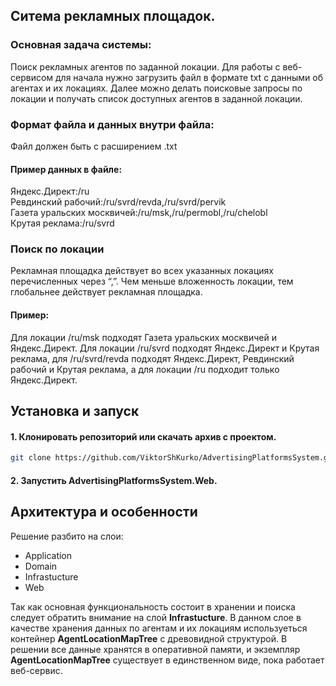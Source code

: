 ## Ситема рекламных площадок.

### Основная задача системы:
Поиск рекламных агентов по заданной локации. Для работы с веб-сервисом для начала нужно загрузить файл в формате txt c данными об агентах и их локациях.
Далее можно делать поисковые запросы по локации и получать список доступных агентов в заданной локации.

### Формат файла и данных внутри файла:
Файл должен быть с расширением .txt 
#### Пример данных в файле:
Яндекс.Директ:/ru  
Ревдинский рабочий:/ru/svrd/revda,/ru/svrd/pervik  
Газета уральских москвичей:/ru/msk,/ru/permobl,/ru/chelobl  
Крутая реклама:/ru/svrd  

### Поиск по локации
Рекламная площадка действует во всех указанных локациях перечисленных через “,”.
Чем меньше вложенность локации, тем глобальнее действует рекламная площадка.
#### Пример:  
Для локации /ru/msk подходят Газета уральских москвичей и Яндекс.Директ.
Для локации /ru/svrd подходят Яндекс.Директ и Крутая реклама, для /ru/svrd/revda
подходят Яндекс.Директ, Ревдинский рабочий и Крутая реклама, а для локации /ru
подходит только Яндекс.Директ.

## Установка и запуск
#### 1. Клонировать репозиторий или скачать архив с проектом.
```bash
git clone https://github.com/ViktorShKurko/AdvertisingPlatformsSystem.git
```
#### 2. Запустить AdvertisingPlatformsSystem.Web.

## Архитектура и особенности
Решение разбито на слои:
- Application
- Domain
- Infrastucture
- Web

Так как основная функциональность состоит в хранении и поиска следует обратить внимание на слой **Infrastucture**. В данном слое в качестве хранения данных по агентам и их локациям используеться контейнер **AgentLocationMapTree** с древовидной структурой. В решении все данные хранятся в оперативной памяти, и экземпляр **AgentLocationMapTree** существует в единственном виде, пока работает веб-сервис.
